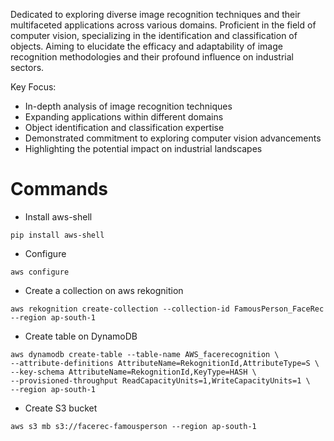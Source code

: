 Dedicated to exploring diverse image recognition techniques and their multifaceted applications across various domains. Proficient in the field of computer vision, specializing in the identification and classification of objects. Aiming to elucidate the efficacy and adaptability of image recognition methodologies and their profound influence on industrial sectors.

Key Focus:

- In-depth analysis of image recognition techniques
- Expanding applications within different domains
- Object identification and classification expertise
- Demonstrated commitment to exploring computer vision advancements
- Highlighting the potential impact on industrial landscapes


# Commands

- Install aws-shell
```
pip install aws-shell
```

- Configure
```
aws configure
```

- Create a collection on aws rekognition
```
aws rekognition create-collection --collection-id FamousPerson_FaceRec --region ap-south-1

```

- Create table on DynamoDB
```
aws dynamodb create-table --table-name AWS_facerecognition \
--attribute-definitions AttributeName=RekognitionId,AttributeType=S \
--key-schema AttributeName=RekognitionId,KeyType=HASH \
--provisioned-throughput ReadCapacityUnits=1,WriteCapacityUnits=1 \
--region ap-south-1
```

- Create S3 bucket
```
aws s3 mb s3://facerec-famousperson --region ap-south-1
```
